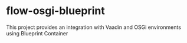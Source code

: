 # flow-osgi-blueprint
This project provides an integration with Vaadin and OSGi environments using Blueprint Container
